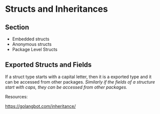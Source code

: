 # Structs and Inheritances

## Section

- Embedded structs
- Anonymous structs
- Package Level Structs

## Exported Structs and Fields

If a struct type starts with a capital letter, then it is a exported type and it can be accessed from other packages. *Similarly if the fields of a structure start with caps, they can be accessed from other packages.*

Resources:

https://golangbot.com/inheritance/